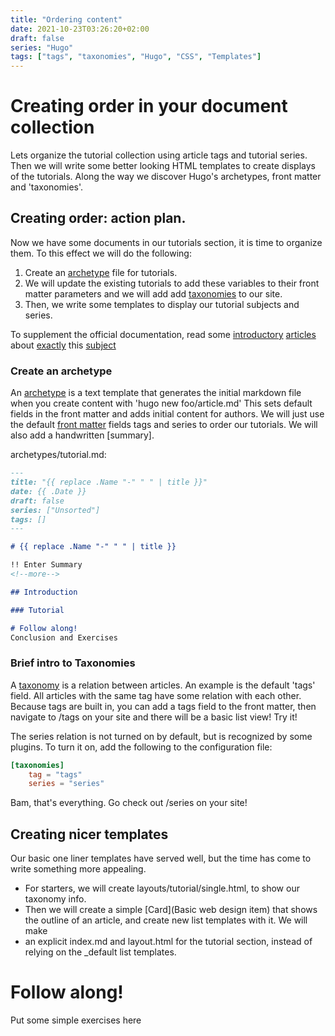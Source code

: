 ```yaml
---
title: "Ordering content"
date: 2021-10-23T03:26:20+02:00
draft: false
series: "Hugo"
tags: ["tags", "taxonomies", "Hugo", "CSS", "Templates"]
---
```


# Creating order in your document collection

Lets organize the tutorial collection using article tags and tutorial series.
Then we will write some better looking HTML templates to create displays of the tutorials.
Along the way we discover Hugo's archetypes, front matter and 'taxonomies'.
<!--more-->

## Creating order: action plan.
Now we have some documents in our tutorials section, it is time to organize them.
To this effect we will do the following:
1. Create an [archetype](https://gohugo.io/content-management/archetypes/) file for tutorials.
2. We will update the existing tutorials to add these variables to their front matter parameters and we will add add [taxonomies]((https://gohugo.io/content-management/taxonomies/)) to our site.
3. Then, we write some templates to display our tutorial subjects and series.

To supplement the official documentation, read some [introductory](https://www.javeriyash.me/blog/hugo-series/) [articles](https://blog.cavelab.dev/2021/07/hugo-series-taxonomy/) about [exactly](https://damien.co/blog/2020-06-29-display-related-content-series-hugo/) this [subject](https://www.kiroule.com/article/add-series-taxonomy-to-hugo-theme/)

### Create an archetype
An [archetype](https://gohugo.io/content-management/archetypes/) is a text
template that generates the initial markdown file when you create content with
'hugo new foo/article.md' This sets default fields in the front matter and adds
initial content for authors.  We will just use the default [front
matter](https://gohugo.io/content-management/front-matter/) fields tags and
series to order our tutorials. We will also add a handwritten [summary].

archetypes/tutorial.md:
```markdown
---
title: "{{ replace .Name "-" " " | title }}"
date: {{ .Date }}
draft: false
series: ["Unsorted"]
tags: []
---

# {{ replace .Name "-" " " | title }}

!! Enter Summary
<!--more-->

## Introduction

### Tutorial

# Follow along!
Conclusion and Exercises

```

### Brief intro to Taxonomies
A [taxonomy](https://gohugo.io/content-management/taxonomies/) is a relation
between articles. An example is the default 'tags' field. All articles with the
same tag have some relation with each other. Because tags are built in, you can
add a tags field to the front matter, then navigate to /tags on your site and
there will be a basic list view! Try it!

The series relation is not turned on by default, but is recognized by some
plugins.  To turn it on, add the following to the configuration file:
```toml
[taxonomies]
	tag = "tags"
	series = "series"
```
Bam, that's everything. Go check out /series on your site!

## Creating nicer templates
Our basic one liner templates have served well, but the time has come to write something more appealing.
- For starters, we will create layouts/tutorial/single.html, to show our taxonomy info.
- Then we will create a simple [Card](Basic web design item) that shows the
  outline of an article, and create new list templates with it.  We will make
- an explicit index.md and layout.html for the tutorial section,
  instead of relying on the _default list templates.


# Follow along!
Put some simple exercises here
